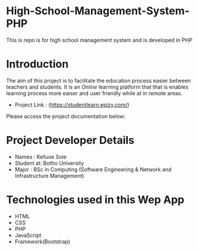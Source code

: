 # High-School-Management-System-PHP
This is repo is for high school management system and is developed in PHP

# Introduction
The aim of this project is to facilitate the education process easier between teachers and students. It is an *Online* learning platform that that is enables learning process more eaiser and user friendly while at in remote areas.

- Project Link : (https://studentlearn.epizy.com/)

Please access the project documentation below:

# Project Developer Details
- Names     : Kefuoe Sole
- Student at: Botho University 
- Major     : BSc in Computing (Software Engineering & Network and Infrastructure Management)

# Technologies used in this Wep App
- HTML
- CSS
- PHP
- JavaScript
- Framework(Bootstrap)

